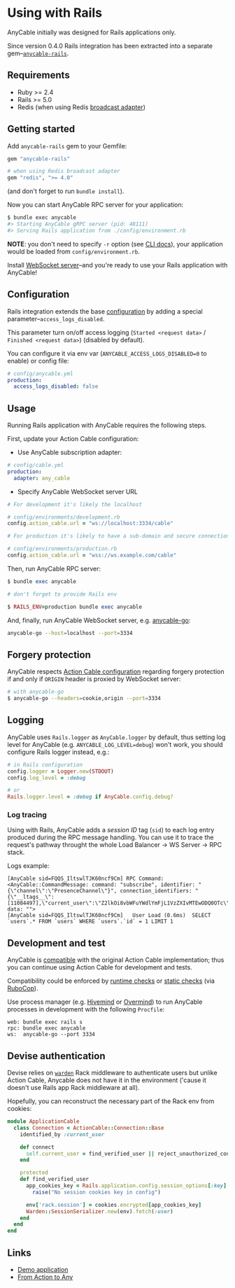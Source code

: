 # Using with Rails

AnyCable initially was designed for Rails applications only.

Since version 0.4.0 Rails integration has been extracted into a separate gem–[`anycable-rails`](https://github.com/anycable/anycable-rails).

## Requirements
- Ruby >= 2.4
- Rails >= 5.0
- Redis (when using Redis [broadcast adapter](broadcast_adapters.md))

## Getting started

Add `anycable-rails` gem to your Gemfile:

```ruby
gem "anycable-rails"

# when using Redis broadcast adapter
gem "redis", ">= 4.0"
```

(and don't forget to run `bundle install`).

Now you can start AnyCable RPC server for your application:

```sh
$ bundle exec anycable
#> Starting AnyCable gRPC server (pid: 48111)
#> Serving Rails application from ./config/environment.rb
```

**NOTE**: you don't need to specify `-r` option (see [CLI docs](anycable_gem.md#cli)), your application would be loaded from `config/environment.rb`.

Install [WebSocket server](websocket_servers.md)–and you're ready to use your Rails application with AnyCable!

## Configuration

Rails integration extends the base [configuration](configuration.md) by adding a special parameter–`access_logs_disabled`.

This parameter turn on/off access logging (`Started <request data>` / `Finished <request data>`) (disabled by default).

You can configure it via env var (`ANYCABLE_ACCESS_LOGS_DISABLED=0` to enable) or config file:

```yml
# config/anycable.yml
production:
  access_logs_disabled: false
```

## Usage

Running Rails application with AnyCable requires the following steps.

First, update your Action Cable configuration:

- Use AnyCable subscription adapter:

```yml
# config/cable.yml
production:
  adapter: any_cable
```

- Specify AnyCable WebSocket server URL

```ruby
# For development it's likely the localhost

# config/environments/development.rb
config.action_cable.url = "ws://localhost:3334/cable"

# For production it's likely to have a sub-domain and secure connection

# config/environments/production.rb
config.action_cable.url = "wss://ws.example.com/cable"
```

Then, run AnyCable RPC server:

```ruby
$ bundle exec anycable

# don't forget to provide Rails env

$ RAILS_ENV=production bundle exec anycable
```

And, finally, run AnyCable WebSocket server, e.g. [anycable-go](go_getting_started.md):

```sh
anycable-go --host=localhost --port=3334
```

## Forgery protection

AnyCable respects [Action Cable configuration](https://guides.rubyonrails.org/action_cable_overview.html#allowed-request-origins) regarding forgery protection if and only if `ORIGIN` header is proxied by WebSocket server:

```sh
# with anycable-go
$ anycable-go --headers=cookie,origin --port=3334
```

## Logging

AnyCable uses `Rails.logger` as `AnyCable.logger` by default, thus setting log level for AnyCable (e.g. `ANYCABLE_LOG_LEVEL=debug`) won't work, you should configure Rails logger instead, e.g.:

```ruby
# in Rails configuration
config.logger = Logger.new(STDOUT)
config.log_level = :debug

# or
Rails.logger.level = :debug if AnyCable.config.debug?
```

### Log tracing

Using with Rails, AnyCable adds a _session ID_ tag (`sid`) to each log entry produced during the RPC message handling. You can use it to trace the request's pathway throught the whole Load Balancer -> WS Server -> RPC stack.

Logs example:

```
[AnyCable sid=FQQS_IltswlTJK60ncf9Cm] RPC Command: <AnyCable::CommandMessage: command: "subscribe", identifier: "{\"channel\":\"PresenceChannel\"}", connection_identifiers: "{\"__ltags__\":[11084497],\"current_user\":\"Z2lkOi8vbWFuYWdlYmFjL1VzZXIvMTEwODQ0OTc\"}", data: "">
[AnyCable sid=FQQS_IltswlTJK60ncf9Cm]   User Load (0.6ms)  SELECT  `users`.* FROM `users` WHERE `users`.`id` = 1 LIMIT 1
```

## Development and test

AnyCable is [compatible](compatibility.md) with the original Action Cable implementation; thus you can continue using Action Cable for development and tests.

Compatibility could be enforced by [runtime checks](compatibility.md#runtime-checks) or [static checks](compatibility.md#rubocop-cops) (via [RuboCop](https://github.com/rubocop-hq/rubocop)).

Use process manager (e.g. [Hivemind](https://github.com/DarthSim/hivemind) or [Overmind](https://github.com/DarthSim/overmind)) to run AnyCable processes in development with the following `Procfile`:

```
web: bundle exec rails s
rpc: bundle exec anycable
ws:  anycable-go --port 3334
```

## Devise authentication

Devise relies on [`warden`](https://github.com/wardencommunity/warden) Rack middleware to authenticate users but unlike Action Cable,
Anycable does not have it in the environment ('cause it doesn't use Rails app Rack middleware at all).

Hopefully, you can reconstruct the necessary part of the Rack env from cookies:

```ruby
module ApplicationCable
  class Connection < ActionCable::Connection::Base
    identified_by :current_user

    def connect
      self.current_user = find_verified_user || reject_unauthorized_connection
    end

    protected
    def find_verified_user
      app_cookies_key = Rails.application.config.session_options[:key] ||
        raise("No session cookies key in config")

      env['rack.session'] = cookies.encrypted[app_cookies_key]
      Warden::SessionSerializer.new(env).fetch(:user)
    end
  end
end
```

## Links

- [Demo application](https://github.com/anycable/anycable_demo)
- [From Action to Any](https://medium.com/@leshchuk/from-action-to-any-1e8d863dd4cf)
